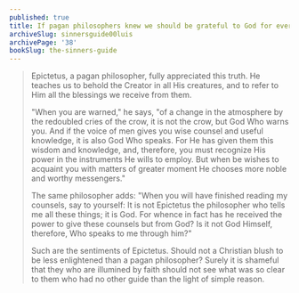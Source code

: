 ```yaml
---
published: true
title: If pagan philosophers knew we should be grateful to God for everything, shouldn't Christians be far more so?
archiveSlug: sinnersguide00luis
archivePage: '38'
bookSlug: the-sinners-guide
---
```


> Epictetus, a pagan philosopher, fully appreciated this truth. He teaches us to behold the Creator in all His creatures, and to refer to Him all the blessings we receive from them.
>
> "When you are warned," he says, "of a change in the atmosphere by the redoubled cries of the crow, it is not the crow, but God Who warns you. And if the voice of men gives you wise counsel and useful knowledge, it is also God Who speaks. For He has given them this wisdom and knowledge, and, therefore, you must recognize His power in the instruments He wills to employ. But when be wishes to acquaint you with matters of greater moment He chooses more noble and worthy messengers."
>
> The same philosopher adds: "When you will have finished reading my counsels, say to yourself: It is not Epictetus the philosopher who tells me all these things; it is God. For whence in fact has he received the power to give these counsels but from God? Is it not God Himself, therefore, Who speaks to me through him?"
>
> Such are the sentiments of Epictetus. Should not a Christian blush to be less enlightened than a pagan philosopher? Surely it is shameful that they who are illumined by faith should not see what was so clear to them who had no other guide than the light of simple reason.
